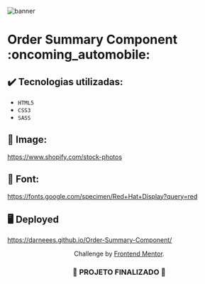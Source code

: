 
![banner](https://github.com/darneees/Order-Summary-Component/assets/79709843/8e2d4ebd-4805-46cd-b149-800690ceb342)

<h1>
  Order Summary Component :oncoming_automobile:
</h1>

## ✔️ Tecnologias utilizadas:
- ``HTML5``
- ``CSS3``
- ``SASS``

## :paperclip: Image:

https://www.shopify.com/stock-photos

## :paperclip: Font:

https://fonts.google.com/specimen/Red+Hat+Display?query=red

## :desktop_computer: Deployed

https://darneees.github.io/Order-Summary-Component/

<p align="center">
  Challenge by <a href="https://www.frontendmentor.io?ref=challenge" target="_blank">Frontend Mentor</a>.
</p>

<h3 align="center">
  
  :construction: PROJETO FINALIZADO :construction:
  
</h3>
